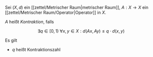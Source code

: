 Sei $(X, d)$ ein [[zettel/Metrischer Raum|metrischer Raum]], $A : X \to X$ ein [[zettel/Metrischer Raum/Operator|Operator]] in $X$.

$A$ heißt *Kontraktion*, falls

$$
	\exists q \in [0, 1) \ \forall x, y \in X : d(Ax, Ay) \le q \cdot d(x, y)
$$

Es gilt
- $q$ heißt Kontraktionszahl
